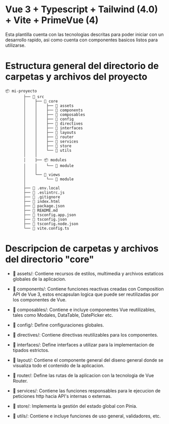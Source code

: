 # Vue 3 + Typescript + Tailwind (4.0) + Vite + PrimeVue (4)

Esta plantilla cuenta con las tecnologias descritas para poder iniciar con un desarrollo rapido, asi como cuenta con componentes
basicos listos para utilizarse.

# Estructura general del directorio de carpetas y archivos del proyecto

``` 
📦 mi-proyecto 
        ├── 📁 src 
        │    ├── 📁 core
        │    │    ├── 📁 assets  
        │    │    ├── 📁 components
        │    │    ├── 📁 composables 
        │    │    ├── 📁 config
        │    │    ├── 📁 directives
        │    │    ├── 📁 interfaces
        │    │    ├── 📁 layouts
        │    │    ├── 📁 router
        │    │    ├── 📁 services
        │    │    ├── 📁 store
        │    │    └── 📁 utils 
        │    │      
        │    ├── 📦 modules    
        │    │    └── 📁 module
        │    │
        │    └── 📁 views
        │         └── 📁 module
        │    
        ├── 📄 .env.local
        ├── 📄 .eslintrc.js
        ├── 📄 .gitignore
        ├── 📄 index.html
        ├── 📄 package.json
        ├── 📄 README.md
        ├── 📄 tsconfig.app.json
        ├── 📄 tsconfig.json
        ├── 📄 tsconfig.node.json 
        └── 📄 vite.config.ts 
```

# Descripcion de carpetas y archivos del directorio "core"

* 📂 assets/: Contiene recursos de estilos, multimedia y archivos estaticos globales de la aplicacion.

* 📂 components/: Contiene funciones reactivas creadas con Composition API de Vue 3, estos encapsulan logica que puede ser reutilizadas por los componentes de Vue. 

* 📂 composables/: Contiene e incluye componentes Vue reutilizables, tales como Modales, DataTable, DatePicker etc. 

* 📂 config/: Define configuraciones globales.

* 📂 directives/: Contiene directivas reutilizables para los componentes.

* 📂 interfaces/: Define interfaces a utilizar para la implementacion de tipados estrictos.

* 📂 layout/: Contiene el componente general del diseno general donde se visualiza todo el contenido de la aplicacion.

* 📂 router/: Define las rutas de la aplicacion con la tecnologia de Vue Router.

* 📂 services/: Contiene las funciones responsables para le ejecucion de peticiones http hacia API's internas o externas. 

* 📂 store/: Implementa la gestión del estado global con Pinia.

* 📂 utils/: Contiene e incluye funciones de uso general, validadores, etc. 


